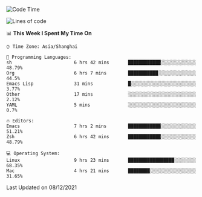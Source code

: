 <!--START_SECTION:waka-->
![Code Time](http://img.shields.io/badge/Code%20Time-468%20hrs%2042%20mins-blue)

![Lines of code](https://img.shields.io/badge/From%20Hello%20World%20I%27ve%20Written-22%20Thousand%20lines%20of%20code-blue)

📊 **This Week I Spent My Time On** 

```text
⌚︎ Time Zone: Asia/Shanghai

💬 Programming Languages: 
sh                       6 hrs 42 mins       ████████████░░░░░░░░░░░░░   48.79% 
Org                      6 hrs 7 mins        ███████████░░░░░░░░░░░░░░   44.5% 
Emacs Lisp               31 mins             █░░░░░░░░░░░░░░░░░░░░░░░░   3.77% 
Other                    17 mins             ░░░░░░░░░░░░░░░░░░░░░░░░░   2.12% 
YAML                     5 mins              ░░░░░░░░░░░░░░░░░░░░░░░░░   0.7%

🔥 Editors: 
Emacs                    7 hrs 2 mins        ████████████░░░░░░░░░░░░░   51.21% 
Zsh                      6 hrs 42 mins       ████████████░░░░░░░░░░░░░   48.79%

💻 Operating System: 
Linux                    9 hrs 23 mins       █████████████████░░░░░░░░   68.35% 
Mac                      4 hrs 21 mins       ████████░░░░░░░░░░░░░░░░░   31.65%

```


 Last Updated on 08/12/2021
<!--END_SECTION:waka-->
